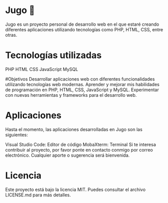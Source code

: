 # Jugo 🧃
Jugo es un proyecto personal de desarrollo web en el que estaré creando diferentes aplicaciones utilizando tecnologías como PHP, HTML, CSS, entre otras.

# Tecnologías utilizadas
PHP
HTML
CSS
JavaScript
MySQL

#Objetivos
Desarrollar aplicaciones web con diferentes funcionalidades utilizando tecnologías web modernas.
Aprender y mejorar mis habilidades de programación en PHP, HTML, CSS, JavaScript y MySQL.
Experimentar con nuevas herramientas y frameworks para el desarrollo web.

# Aplicaciones
Hasta el momento, las aplicaciones desarrolladas en Jugo son las siguientes:

Visual Studio Code: Editor de código
MobaXterm: Terminal
Si te interesa contribuir al proyecto, por favor ponte en contacto conmigo por correo electrónico. Cualquier aporte o sugerencia será bienvenida.

# Licencia
Este proyecto está bajo la licencia MIT. Puedes consultar el archivo LICENSE.md para más detalles.
